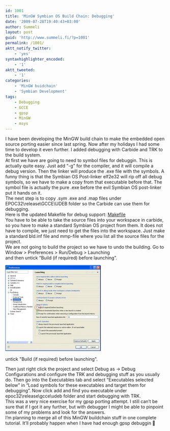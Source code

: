 ```yaml
---
id: 1001
title: 'MinGW Symbian OS Build Chain: Debugging'
date: '2009-07-28T19:40:43+03:00'
author: Summeli
layout: post
guid: 'http://www.summeli.fi/?p=1001'
permalink: /1001/
aktt_notify_twitter:
    - 'yes'
syntaxhighlighter_encoded:
    - '1'
aktt_tweeted:
    - '1'
categories:
    - 'MinGW buidchain'
    - 'Symbian Development'
tags:
    - Debugging
    - GCCE
    - gpsp
    - MinGW
    - msys
---
```


I have been developing the MinGW build chain to make the embedded open source porting easier since last spring. Now after my holidays I had some time to develop it even further. I added debugging with Carbide and TRK to the build system.  
At first we have are going to need to symbol files for debuggin. This is actually quite easy. Just add “-g” for the compiler, and it will compile a debug version. Then the linker will produce the .exe file with the symbols. A funny thing is that the Symbian OS Post-linker elf2e32 will rip off all debug symbols, so we have to make a copy from that executable before that. The symbol file is actually the pure .exe before the evil Symbian OS post-linker put it hands on it.  
The next step is to copy .sym .exe and .map files under EPOC32\\release\\GCCE\\UDEB folder so the Carbide can use them for debugging.  
Here is the updated Makefile for debug support: [Makefile](/jekyll-export/wp-content/uploads/2009/07/Makefile)  
You have to be able to take the source files into your workspace in carbide, so you have to make a standard Symbian OS project from them. It does not have to compile, we just need to get the files into the workspace. Just make a standard bld.inf file and mmp-file where you list all the source files for the project.  
We are not going to build the project so we have to undo the building. Go to Window &gt; Preferences &gt; Run/Debug &gt; Launching  
and then untick “Build (if required) before launching”.

![carbide_nobuild](/jekyll-export/wp-content/uploads/2009/07/carbide_nobuild-300x270.jpg)

untick "Build (if required) before launching".
   
Then just right click the project and select Debug as -&gt; Debug Configurations and configure the TRK and debugging stuff as you usually do. Then go into the Executables tab and select “Executables selected below” in “Load symbols for these executables and target them for debugging”. Now click add and find you executable under epoc32\\release\\gcce\\udeb folder and start debugging with TRK.  
This was a very nice exercise for my gpsp porting attempt. I still can’t be sure that if I got it any further, but with debugger I might be able to pinpoint some of my problems and look for the answers.  
I’m planning to merge all of this MinGW buildchain stuff in one complete tutorial. It’ll probably happen when I have had enough gpsp debuggin 🙂 